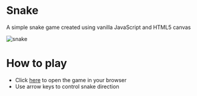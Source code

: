 # Snake

A simple snake game created using vanilla JavaScript and HTML5 canvas 

![snake](https://user-images.githubusercontent.com/19372021/75151322-4e167d00-56fe-11ea-9707-222bc8bc2779.gif)

# How to play

- Click [here](https://laoiseearle.github.io/snake) to open the game in your browser
- Use arrow keys to control snake direction
